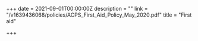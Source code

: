 +++
date = 2021-09-01T00:00:00Z
description = ""
link = "/v1639436068/policies/ACPS_First_Aid_Policy_May_2020.pdf"
title = "First aid"

+++
